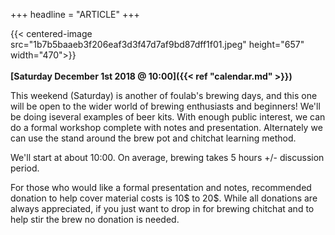 +++
headline = "ARTICLE"
+++

{{< centered-image src="1b7b5baaeb3f206eaf3d3f47d7af9bd87dff1f01.jpeg" height="657" width="470">}}
</br>
</br>
__[Saturday December 1st 2018 @ 10:00]({{< ref "calendar.md" >}})__


This weekend (Saturday) is another of foulab's brewing days, and this one will be open to the wider world of brewing enthusiasts and beginners! We'll be doing iseveral examples of beer kits.  With enough public interest, we can do a formal workshop complete with notes and presentation.  Alternately we can use the stand around the brew pot and chitchat learning method. 

We'll start at about 10:00.  On average, brewing takes 5 hours +/- discussion period.

For those who would like a formal presentation and notes, recommended donation to help cover material costs is 10$ to 20$.  While all donations are always appreciated, if you just want to drop in for brewing chitchat and to help stir the brew no donation is needed.
